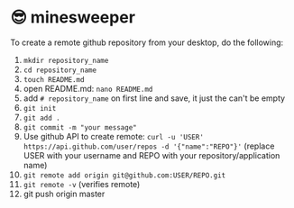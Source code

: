 # :sunglasses: minesweeper

To create a remote github repository from your desktop, do the following:
1. `mkdir repository_name`
2. `cd repository_name`
3. `touch README.md`
4. open README.md:
   `nano README.md`
5.  add `# repository_name` on first line and save, it just the can't be empty 
6.  `git init`
7.  `git add .`
8.  `git commit -m "your message"`
9.  Use github API to create remote:
   `curl -u 'USER' https://api.github.com/user/repos -d '{"name":"REPO"}'`
   (replace USER with your username and REPO with your repository/application name)
10. `git remote add origin git@github.com:USER/REPO.git`
11. `git remote -v`
    (verifies remote)
7. git push origin master
